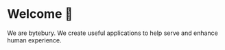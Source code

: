 # Welcome 👾
We are bytebury. We create useful applications to help serve and  enhance human experience.

